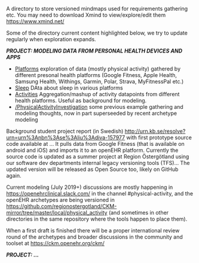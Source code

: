 A directory to store versioned mindmaps used for requirements gathering etc. You may need to download Xmind to view/explore/edit them https://www.xmind.net/

Some of the directory current content highlighted below, we try to update regularly when exploration expands.

___PROJECT: MODELING DATA FROM PERSONAL HEALTH DEVICES AND APPS___
 * [Platforms](https://github.com/regionostergotland/openehr_definitions/blob/master/mindmaps/platforms.xmind) exploration of data (mostly physical activity) gathered by different presonal health platforms (Google Fitness, Apple Health, Samsung Health, Withings, Garmin, Polar, Strava, MyFitnessPal etc.)
  * [Sleep](https://github.com/regionostergotland/openehr_definitions/blob/master/mindmaps/sleep.xmind) DAta about sleep in various platforms
 * [Activities](https://github.com/regionostergotland/openehr_definitions/blob/master/mindmaps/activities.xmind) Aggregation/mashup of activity datapoints from different health platforms. Useful as background for modeling.
 * [/PhysicalActivityInvestigation](https://github.com/regionostergotland/openehr_definitions/blob/master/mindmaps/PhysicalActivityInvestigation.xmind) some previous example gathering and modeling thoughts, now in part superseeded by recent archetype modeling

Background student project report (in Swedish) http://urn.kb.se/resolve?urn=urn%3Anbn%3Ase%3Aliu%3Adiva-157977 with first prototype source code available at ... It pulls data from Google Fitness (that is available on android and iOS) and imports it to an openEHR platform. Currently the source code is updated as a summer project at Region Östergötland using our software dev departments internal legacy versioning tools (TFS)... The updated version will be released as Open Source too, likely on GitHub again.

Current modeling (July 2019+) discussions are mostly happening in https://openehrclinical.slack.com/ in the channel #physical-activity, and the openEHR archetypes are being versioned in https://github.com/regionostergotland/CKM-mirror/tree/master/local/physical_activity (and sometimes in other directories in the same repository where the tools happen to place them). 

When a first draft is finished there will be a proper international review round of the archetypes and broader discussions in the community and toolset at https://ckm.openehr.org/ckm/

___PROJECT: ...___
